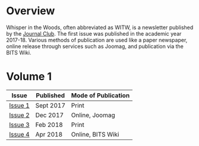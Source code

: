 <!-- TITLE: Whispers In The Woods -->
<!-- SUBTITLE: Whispers in the Woods is a bi-semesterly newsletter published by Journal Club. -->

# Overview
Whisper in the Woods, often abbreviated as WITW, is a newsletter published by the [Journal Club](/orgs/journal-club). The first issue was published in the academic year 2017-18. Various methods of publication are used like a paper newspaper, online release through services such as Joomag, and publication via the BITS Wiki.  

# Volume 1
<center>

| Issue | Published | Mode of Publication |
| --- | --- | --- |
| [Issue 1](/news/witw/1-1) | Sept 2017 | Print |
| [Issue 2](/news/witw/vol-1/2) | Dec 2017 | Online, Joomag |
| [Issue 3](/news/witw/vol-1/3) | Feb 2018 | Print |
| [Issue 4](/news/witw/vol-1/4) | Apr 2018 | Online, BITS Wiki |

</center>